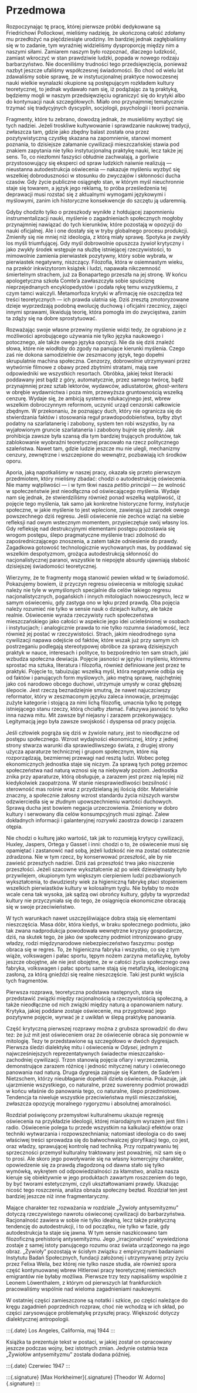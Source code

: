 # Przedmowa #

Rozpoczynając tę pracę, której pierwsze próbki dedykowane są
Friedrichowi Pollockowi, mieliśmy nadzieję, że ukończoną całość
zdołamy mu przedłożyć na pięćdziesiąte urodziny. Im bardziej
jednak zagłębialiśmy się w to zadanie, tym wyraźniej widzieliśmy
dysproporcję między nim a naszymi siłami. Zamiarem naszym było
rozpoznać, dlaczego ludzkość, zamiast wkroczyć w stan prawdziwie
ludzki, popada w nowego rodzaju barbarzyństwo. Nie doceniliśmy
trudności tego przedsięwzięcia, ponieważ nazbyt jeszcze ufaliśmy
współczesnej świadomości. Bo choć od wielu lat zdawaliśmy sobie
sprawę, że w instytucjonalnej praktyce nowoczesnej nauki wielkie
wynalazki okupione są postępującym rozkładem kultury
teoretycznej, to jednak wydawało nam się, iż podążając za tą
praktyką, będziemy mogli w naszym przedsięwzięciu ograniczyć się
do krytyki albo do kontynuacji nauk szczegółowych. Miało ono
przynajmniej tematycznie trzymać się tradycyjnych dyscyplin,
socjologii, psychologii i teorii poznania.

Fragmenty, które tu zebrano, dowodzą jednak, że musieliśmy wyzbyć
się tych nadziei. Jeżeli troskliwe kultywowanie i sprawdzanie
naukowej tradycji, zwłaszcza tam, gdzie jako zbędny balast
została ona przez pozytywistyczną czystkę skazana na zapomnienie,
stanowi moment poznania, to dzisiejsze załamanie cywilizacji
mieszczańskiej stawia pod znakiem zapytania nie tylko
instytucjonalną praktykę nauki, lecz także jej sens. To, co
niezłomni faszyści obłudnie zachwalają, a gorliwie
przystosowujący się eksperci od spraw ludzkich naiwnie realizują
— nieustanna autodestrukcja oświecenia — nakazuje myśleniu wyzbyć
się wszelkiej dobroduszności w stosunku do zwyczajów i skłonności
ducha czasów. Gdy życie publiczne osiągnęło stan, w którym myśl
nieuchronnie staje się towarem, a język jego reklamą, to próba
prześledzenia tej deprawacji musi rozstać się z aktualnymi
wymogami językowymi i myślowymi, zanim ich historyczne
konsekwencje do szczętu ją udaremnią.

Gdyby chodziło tylko o przeszkody wynikłe z hołdującej
zapomnieniu instrumentalizacji nauki, myślenie o zagadnieniach
społecznych mogłoby przynajmniej nawiązać do tych kierunków,
które pozostają w opozycji do nauki oficjalnej. Ale i one dostały
się w tryby globalnego procesu produkcji. Zmieniły się nie mniej
niż ideologia, z którą miały sprawę. Spotyka je zwykły los myśli
triumfującej. Gdy myśl dobrowolnie opuszcza żywioł krytyczny i
jako zwykły środek wstępuje na służbę istniejącej rzeczywistości,
to mimowolnie zamienia pierwiastek pozytywny, który sobie
wybrała, w pierwiastek negatywny, niszczący. Filozofia, która w
osiemnastym wieku, na przekór inkwizytorom książek i ludzi,
napawała nikczemność śmiertelnym strachem, już za Bonapartego
przeszła na jej stronę. W końcu apologetyczna szkoła Comteʼa
zawłaszczyła sobie spuściznę nieprzejednanych encyklopedystów i
podała rękę temu wszystkiemu, z czym tamci walczyli. Metamorfoza
krytyki w afirmację nie oszczędza też treści teoretycznych — ich
prawda ulatnia się. Dziś zresztą zmotoryzowane dzieje wyprzedzają
podobną ewolucję duchową i oficjalni rzecznicy, zajęci innymi
sprawami, likwidują teorię, która pomogła im do zwycięstwa, zanim
ta zdąży się na dobre sprostytuować.

Rozważając swoje własne przewiny myślenie widzi tedy, że
ograbiono je z możliwości aprobującego używania nie tylko języka
naukowego i potocznego, ale także owego języka opozycji. Nie da
się dziś znaleźć słowa, które nie wiodłoby do zgody na panujące
kierunki myślenia. Czego zaś nie dokona samodzielnie ów
zeszmacony język, tego dopełni skrupulatnie machina społeczna.
Cenzorzy, dobrowolnie utrzymywani przez wytwórnie filmowe z obawy
przed zbytnimi stratami, mają swe odpowiedniki we wszystkich
resortach. Obróbka, jakiej tekst literacki poddawany jest bądź z
góry, automatycznie, przez samego twórcę, bądź przynajmniej przez
sztab lektorów, wydawców, adiustatorów, *ghost-writers* w obrębie
wydawnictwa i poza mim, przewyższa gruntownością wszelką cenzurę.
Wydaje się, że ambicją systemu edukacyjnego jest, wbrew wszelkim
dobroczynnym reformom, uczynić urząd cenzorski całkowicie
zbędnym. W przekonaniu, że poznający duch, który nie ogranicza
się do stwierdzania faktów i stosowania reguł prawdopodobieństwa,
byłby zbyt podatny na szarlatanerię i zabobony, system ten robi
wszystko, by na wyjałowionym gruncie szarlataneria i zabobony
bujnie się pleniły. Jak prohibicja zawsze była szansą dla tym
bardziej trujących produktów, tak zablokowanie wyobraźni
teoretycznej pracowało na rzecz politycznego szaleństwa. Nawet
tam, gdzie ludzie jeszcze mu nie ulegli, mechanizmy cenzury,
zewnętrzne i wszczepione do wewnątrz, pozbawiają ich środków
oporu.

Aporia, jaką napotkaliśmy w naszej pracy, okazała się przeto
pierwszym przedmiotem, który mieliśmy zbadać: chodzi o
autodestrukcję oświecenia. Nie mamy wątpliwości — i w tym tkwi
nasza *petitio principii* — że wolność w społeczeństwie jest
nieodłączna od oświecającego myślenia. Wydaje nam się jednak, że
stwierdziliśmy również ponad wszelką wątpliwość, iż pojęcie tego
myślenia, tak samo jak konkretne historyczne formy, instytucje
społeczne, w jakie myślenie to jest wplecione, zawierają już
zarodek owego powszechnego dziś regresu. Jeśli oświecenie nie
zechce wziąć na siebie refleksji nad owym wstecznym momentem,
przypieczętuje swój własny los. Gdy refleksję nad destrukcyjnymi
elementami postępu pozostawia się wrogom postępu, ślepo
pragmatyczne myślenie traci zdolność do zapośredniczającego
znoszenia, a zatem także odniesienie do prawdy. Zagadkowa
gotowość technologicznie wychowanych mas, by poddawać się
wszelkim despotyzmom, grożąca autodestrukcją skłonność do
nacjonalistycznej paranoi, wszystkie te niepojęte absurdy
ujawniają słabość dzisiejszej świadomości teoretycznej.

Wierzymy, że te fragmenty mogą stanowić pewien wkład w tę
świadomość. Pokazujemy bowiem, iż przyczyn regresu oświecenia w
mitologię szukać należy nie tyle w wymyślonych specjalnie dla
celów takiego regresu nacjonalistycznych, pogańskich i innych
mitologiach nowoczesnych, lecz w samym oświeceniu, gdy zastyga
ono w lęku przed prawdą. Oba pojęcia należy rozumieć nie tylko w
sensie nauk o dziejach kultury, ale także realnie. Oświecenie
wyraża rzeczywisty ruch społeczeństwa mieszczańskiego jako
całości w aspekcie jego idei ucieleśnionej w osobach i
instytucjach; i analogicznie prawda to nie tylko rozumna
świadomość, lecz również jej postać w rzeczywistości. Strach,
jakim nieodrodnego syna cywilizacji napawa odejście od faktów,
które wszak już przy samym ich postrzeganiu podlegają
stereotypowej obróbce za sprawą dzisiejszych praktyk w nauce,
interesach i polityce, to bezpośrednio ten sam strach, jaki
wzbudza społeczna dewiacja. Pojęcie jasności w języku i myśleniu,
któremu sprostać ma sztuka, literatura i filozofia, również
definiowane jest przez te praktyki. Pojęcie to, tabuizując
wszelką myśl, która negatywnie odbija się od faktów i panujących
form myślowych, jako mętną sprawę, najchętniej jako coś narodowo
obcego duchowi, utrzymuje umysły w coraz głębszej ślepocie. Jest
rzeczą beznadziejnie smutną, że nawet najuczciwszy reformator,
który w zeszmaconym języku zaleca innowacje, przejmując zużyte
kategorie i stojącą za nimi lichą filozofię, umacnia tylko tę
potęgę istniejącego stanu rzeczy, którą chciałby złamać. Fałszywa
jasność to tylko inna nazwa mitu. Mit zawsze był niejasny i
zarazem przekonywający. Legitymacją jego była zawsze swojskość i
dyspensa od pracy pojęcia.

Jeśli człowiek pogrąża się dziś w żywiole natury, jest to
nieodłączne od postępu społecznego. Wzrost wydajności
ekonomicznej, który z jednej strony stwarza warunki dla
sprawiedliwszego świata, z drugiej strony użycza aparaturze
technicznej i grupom społecznym, które nią rozporządzają,
bezmiernej przewagi nad resztą ludzi. Wobec potęg ekonomicznych
jednostka staje się niczym. Za sprawą tych potęg przemoc
społeczeństwa nad naturą wznosi się na niebywały poziom.
Jednostka znika przy aparaturze, którą obsługuje, a zarazem jest
przez nią lepiej niż kiedykolwiek zaopatrzona. W stanie
niesprawiedliwości bezsilność i sterowność mas rośnie wraz z
przydzielaną jej ilością dóbr. Materialnie znaczny, a społecznie
żałosny wzrost standardu życia niższych warstw odzwierciedla się
w złudnym upowszechnieniu wartości duchowych. Sprawą ducha jest
bowiem negacja urzeczowienia. Zmieniony w dobro kultury i
serwowany dla celów konsumpcyjnych musi zginąć. Zalew dokładnych
informacji i galanteryjnej rozrywki zaostrza dowcip i zarazem
otępia.

Nie chodzi o kulturę jako wartość, tak jak to rozumieją krytycy
cywilizacji, Huxley, Jaspers, Ortega y Gasset i inni: chodzi o
to, że oświecenie musi się opamiętać i zastanowić nad sobą,
jeżeli ludzkość nie ma zostać ostatecznie zdradzona. Nie w tym
rzecz, by konserwować przeszłość, ale by nie zawieść przeszłych
nadziei. Dziś zaś przeszłość trwa jako niszczenie przeszłości.
Jeżeli szacowne wykształcenie aż po wiek dziewiętnasty było
przywilejem, okupionym tym większym cierpieniem ludzi
pozbawionych wykształcenia, to dwudziesty wiek za higieniczną
fabrykę płaci stopieniem wszelkich pierwiastków kultury w
kolosalnym tyglu. Nie byłaby to może wcale cena tak wysoka, jak
sądzą owi obrońcy kultury, gdyby ta wyprzedaż kultury nie
przyczyniała się do tego, że osiągnięcia ekonomiczne obracają się
w swoje przeciwieństwo.

W tych warunkach nawet uszczęśliwiające dobra stają się
elementami nieszczęścia. Masa dóbr, która kiedyś, w braku
społecznego podmiotu, jako tak zwana nadprodukcja powodowała
wewnętrzne kryzysy gospodarcze, dziś, na skutek tego, że jako ów
społeczny podmiot intronizowano grupy władzy, rodzi
międzynarodowe niebezpieczeństwo faszyzmu: postęp obraca się w
regres. To, że higieniczna fabryka i wszystko, co się z tym
wiąże, volkswagen i pałac sportu, tępym nożem zarzyna metafizykę,
byłoby jeszcze obojętne, ale nie jest obojętne, że w całości
życia społecznego owa fabryka, volkswagen i pałac sportu same
stają się metafizyką, ideologiczną zasłoną, za którą gnieździ się
realne nieszczęście. Taki jest punkt wyjścia tych fragmentów.

Pierwsza rozprawa, teoretyczna podstawa następnych, stara się
przedstawić związki między racjonalnością a rzeczywistością
społeczną, a także nieodłączne od nich związki między naturą a
opanowaniem natury. Krytyka, jakiej poddane zostaje oświecenie,
ma przygotować jego pozytywne pojęcie, wyrwać je z uwikłań w
ślepą praktykę panowania.

Część krytyczną pierwszej rozprawy można z grubsza sprowadzić do
dwu tez: że już mit jest oświeceniem oraz że oświecenie obraca
się ponownie w mitologię. Tezy te przedstawione są szczegółowo w
dwóch dygresjach. Pierwsza śledzi dialektykę mitu i oświecenia w
*Odysei*, jednym z najwcześniejszych reprezentatywnych świadectw
mieszczańsko-zachodniej cywilizacji. Trzon stanowią pojęcia
ofiary i wyrzeczenia, demonstrujące zarazem różnicę i jedność
mitycznej natury i oświeconego panowania nad naturą. Druga
dygresja zajmuje się Kantem, de Sadeʼem i Nietzschem, którzy
nieubłaganie dopełnili dzieła oświecenia. Pokazuje, jak
ujarzmienie wszystkiego, co naturalne, przez suwerenny podmiot
prowadzi w końcu właśnie do panowania tego, co naturalne, ślepo
przedmiotowe. Tendencja ta niweluje wszystkie przeciwieństwa
myśli mieszczańskiej, zwłaszcza opozycję moralnego rygoryzmu i
absolutnej amoralności.

Rozdział poświęcony przemysłowi kulturalnemu ukazuje regresję
oświecenia na przykładzie ideologii, której miarodajnym wyrazem
jest film i radio. Oświecenie polega tu przede wszystkim na
kalkulacji efektów oraz techniki wytwarzania i rozpowszechniania;
natomiast ideologia co do swej właściwej treści sprowadza się do
bałwochwalczej gloryfikacji tego, co jest, oraz władzy,
sprawującej kontrolę nad techniką. Przy rozpatrywaniu tej
sprzeczności przemysł kulturalny traktowany jest poważniej, niż
sam się o to prosi. Ale skoro jego powoływanie się na własny
komercyjny charakter, opowiedzenie się za prawdą złagodzoną od
dawna stało się tylko wymówką, wykrętem od odpowiedzialności za
kłamstwo, analiza nasza kieruje się obiektywnie w jego produktach
zawartym roszczeniem do tego, by być tworami estetycznymi, czyli
ukształtowaniami prawdy. Ukazując nicość tego roszczenia, analiza
obnaża społeczny bezład. Rozdział ten jest bardziej jeszcze niż
inne fragmentaryczny.

Mające charakter tez rozważania w rozdziale „Żywioły
antysemityzmu” dotyczą rzeczywistego nawrotu oświeconej
cywilizacji do barbarzyństwa. Racjonalność zawiera w sobie nie
tylko idealną, lecz także praktyczną tendencję do autodestrukcji,
i to od początku, nie tylko w fazie, gdy autodestrukcja ta staje
się jawna. W tym sensie naszkicowano tam filozoficzną prehistorię
antysemityzmu. Jego „irracjonalność” wywiedziona zostaje z samej
istoty panującego rozumu oraz świata urządzonego na jego obraz.
„Żywioły” pozostają w ścisłym związku z empirycznymi badaniami
Instytutu Badań Społecznych, fundacji założonej i utrzymywanej
przy życiu przez Felixa Weila, bez której nie tylko nasze studia,
ale również spora część kontynuowanej wbrew Hitlerowi pracy
teoretycznej niemieckich emigrantów nie byłaby możliwa. Pierwsze
trzy tezy napisaliśmy wspólnie z Leonem Löwenthalem, z którym od
pierwszych lat frankfurckich pracowaliśmy wspólnie nad wieloma
zagadnieniami naukowymi.

W ostatniej części zamieszczone są notatki i szkice, po części
należące do kręgu zagadnień poprzednich rozpraw, choć nie wchodzą
w ich skład, po części zarysowujące problematykę przyszłej pracy.
Większość dotyczy dialektycznej antropologii.

:::{.date}
  Los Angeles, California, maj 1944
:::

Książka ta prezentuje tekst w postaci, w jakiej został on
opracowany jeszcze podczas wojny, bez istotnych zmian. Jedynie
ostatnia teza „Żywiołów antysemityzmu” została dodana później.

:::{.date}
  Czerwiec 1947
:::

:::{.signature}
  [Max Horkheimer]{.signature} [Theodor W. Adorno]{.signature}
:::
